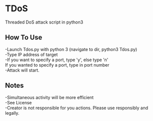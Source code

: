 # TDoS
Threaded DoS attack script in python3<br>
## How To Use
-Launch Tdos.py with python 3 (navigate to dir, python3 Tdos.py)<br>
-Type IP address of target<br>
-If you want to specify a port, type 'y', else type 'n'<br>
    If you wanted to specify a port, type in port number<br>
-Attack will start.<br>
## Notes
-Simultaneous activity will be more efficient<br>
-See License<br>
-Creator is not responsible for you actions. Please use responsibly and legally.<br>
